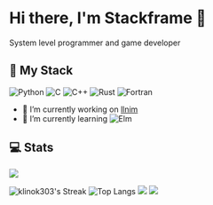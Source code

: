 # Hi there, I'm Stackframe :wave:
System level programmer and game developer
## :briefcase: My Stack

![Python](https://img.shields.io/badge/python-3670A0?style=for-the-badge&logo=python&logoColor=ffdd54)
![C](https://img.shields.io/badge/c-%2300599C.svg?style=for-the-badge&logo=c&logoColor=white)
![C++](https://img.shields.io/badge/c++-%2300599C.svg?style=for-the-badge&logo=c%2B%2B&logoColor=white)
![Rust](https://img.shields.io/badge/rust-%23000000.svg?style=for-the-badge&logo=rust&logoColor=white)
![Fortran](https://img.shields.io/badge/Fortran-%23734F96.svg?style=for-the-badge&logo=fortran&logoColor=white)

- 🔭 I’m currently working on [llnim](https://github.com/klinok303/llnim)
- 🌱 I’m currently learning ![Elm](https://img.shields.io/badge/Elm-60B5CC?style=for-the-badge&logo=elm&logoColor=white)

## :computer: Stats
![](https://komarev.com/ghpvc/?username=klinok303)

![klinok303's Streak](https://github-readme-streak-stats.herokuapp.com/?user=klinok303&theme=tokyonight&hide_border=true)
![Top Langs](https://github-readme-stats.vercel.app/api/top-langs/?username=klinok303&theme=tokyonight&layout=compact&hide_border=true)
![](https://github-profile-summary-cards.vercel.app/api/cards/profile-details?username=klinok303&theme=tokyonight)
![](https://github-profile-summary-cards.vercel.app/api/cards/stats?username=klinok303&theme=tokyonight)

<!--
**klinok303/klinok303** is a ✨ _special_ ✨ repository because its `README.md` (this file) appears on your GitHub profile.

Here are some ideas to get you started:

- 🔭 I’m currently working on ...
- 🌱 I’m currently learning ...
- 👯 I’m looking to collaborate on ...
- 🤔 I’m looking for help with ...
- 💬 Ask me about ...
- 📫 How to reach me: ...
- 😄 Pronouns: ...
- ⚡ Fun fact: ...
-->
